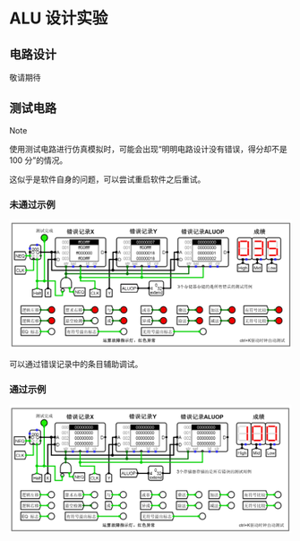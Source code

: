 # ALU 设计实验

## 电路设计

敬请期待

## 测试电路

> [!NOTE]
> 使用测试电路进行仿真模拟时，可能会出现“明明电路设计没有错误，得分却不是 100 分”的情况。
>
> 这似乎是软件自身的问题，可以尝试重启软件之后重试。

### 未通过示例

![未通过示例](../extra/img/ALU-test-failed.png)

可以通过错误记录中的条目辅助调试。

### 通过示例

![通过示例](../extra/img/ALU-test-passed.png)
